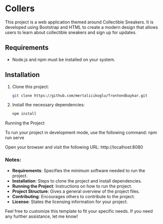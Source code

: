# Collers

This project is a web application themed around Collectible Sneakers. It is developed using Bootstrap and HTML to create a modern design that allows users to learn about collectible sneakers and sign up for updates.

## Requirements

- Node.js and npm must be installed on your system.

## Installation

1. Clone this project:
   ```bash
   git clone https://github.com/mertalicikoglu/frontendbaykar.git

2. Install the necessary dependencies:
   ```bash
   npm install

Running the Project

To run your project in development mode, use the following command:
npm run serve

Open your browser and visit the following URL:
http://localhost:8080


### Notes:

- **Requirements**: Specifies the minimum software needed to run the project.
- **Installation**: Steps to clone the project and install dependencies.
- **Running the Project**: Instructions on how to run the project.
- **Project Structure**: Gives a general overview of the project files.
- **Contributing**: Encourages others to contribute to the project.
- **License**: States the licensing information for your project.

Feel free to customize this template to fit your specific needs. If you need any further assistance, let me know!

